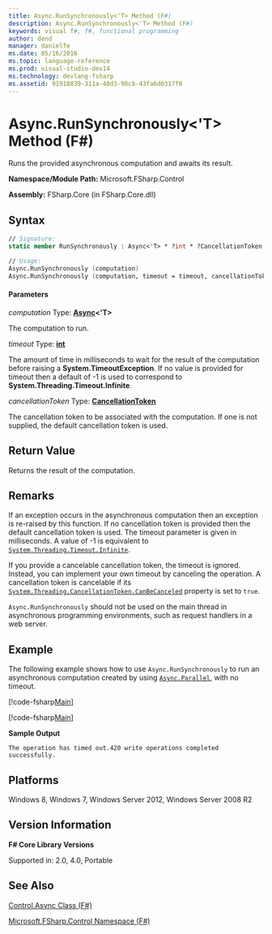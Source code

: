 ```yaml
---
title: Async.RunSynchronously<'T> Method (F#)
description: Async.RunSynchronously<'T> Method (F#)
keywords: visual f#, f#, functional programming
author: dend
manager: danielfe
ms.date: 05/16/2016
ms.topic: language-reference
ms.prod: visual-studio-dev14
ms.technology: devlang-fsharp
ms.assetid: 91918839-311a-40d3-98c8-43fa6d0317f0 
---
```


# Async.RunSynchronously<'T> Method (F#)

Runs the provided asynchronous computation and awaits its result.

**Namespace/Module Path:** Microsoft.FSharp.Control

**Assembly:** FSharp.Core (in FSharp.Core.dll)

## Syntax

```fsharp
// Signature:
static member RunSynchronously : Async<'T> * ?int * ?CancellationToken -> 'T

// Usage:
Async.RunSynchronously (computation)
Async.RunSynchronously (computation, timeout = timeout, cancellationToken = cancellationToken)
```

#### Parameters

*computation*
Type: **[Async](https://msdn.microsoft.com/library/e0b28ea2-dea5-4021-b2b9-d7d4761babde)&lt;'T&gt;**

The computation to run.

*timeout*
Type: **[int](https://msdn.microsoft.com/library/025d5455-3622-4ea5-9573-3ecbd4ee1375)**

The amount of time in milliseconds to wait for the result of the computation before raising a **System.TimeoutException**. If no value is provided for timeout then a default of -1 is used to correspond to **System.Threading.Timeout.Infinite**.

*cancellationToken*
Type: **[CancellationToken](https://msdn.microsoft.com/library/31a3eafe-b61b-46c4-927d-bc9a3ae357c2)**

The cancellation token to be associated with the computation. If one is not supplied, the default cancellation token is used.

## Return Value

Returns the result of the computation.

## Remarks

If an exception occurs in the asynchronous computation then an exception is re-raised by this function. If no cancellation token is provided then the default cancellation token is used. The timeout parameter is given in milliseconds. A value of -1 is equivalent to [`System.Threading.Timeout.Infinite`](https://msdn.microsoft.com/library/system.threading.timeout.infinite.aspx).

If you provide a cancelable cancellation token, the timeout is ignored. Instead, you can implement your own timeout by canceling the operation. A cancellation token is cancelable if its [`System.Threading.CancellationToken.CanBeCanceled`](https://msdn.microsoft.com/library/system.threading.cancellationtoken.canbecanceled.aspx) property is set to `true`.

`Async.RunSynchronously` should not be used on the main thread in asynchronous programming environments, such as request handlers in a web server.

## Example

The following example shows how to use `Async.RunSynchronously` to run an asynchronous computation created by using [`Async.Parallel`](https://msdn.microsoft.com/library/aa9b0355-2d55-4858-b943-cbe428de9dc4), with no timeout.

[!code-fsharp[Main](snippets/fsasyncapis/snippet1.fs)]

[!code-fsharp[Main](snippets/fsasyncapis/snippet2.fs)]

**Sample Output**

```
The operation has timed out.420 write operations completed successfully.
```

## Platforms

Windows 8, Windows 7, Windows Server 2012, Windows Server 2008 R2

## Version Information

**F# Core Library Versions**

Supported in: 2.0, 4.0, Portable

## See Also

[Control.Async Class &#40;F&#35;&#41;](Control.Async-Class-%5BFSharp%5D.md)

[Microsoft.FSharp.Control Namespace &#40;F&#35;&#41;](Microsoft.FSharp.Control-Namespace-%5BFSharp%5D.md)
